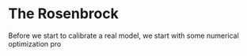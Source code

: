 # The Rosenbrock

Before we start to calibrate a real model, we start with some numerical optimization pro
